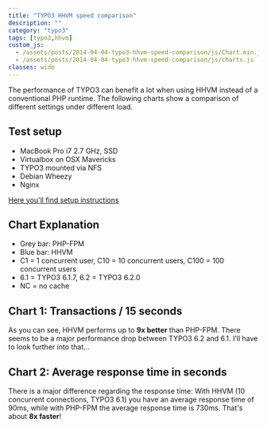 ```yaml
---
title: "TYPO3 HHVM speed comparison"
description: ""
category: "typo3"
tags: [typo3,hhvm]
custom_js:
  - /assets/posts/2014-04-04-typo3-hhvm-speed-comparison/js/Chart.min.js
  - /assets/posts/2014-04-04-typo3-hhvm-speed-comparison/js/charts.js
classes: wide
---
```


The performance of TYPO3 can benefit a lot when using HHVM instead of a conventional PHP runtime. The following charts
show a comparison of different settings under different load.
<!--more-->
## Test setup

* MacBook Pro i7 2.7 GHz, SSD
* Virtualbox on OSX Mavericks
* TYPO3 mounted via NFS
* Debian Wheezy
* Nginx

[Here you'll find setup instructions](/typo3/2014/04/04/typo3-with-hhvm/)

## Chart Explanation

- Grey bar: PHP-FPM
- Blue bar: HHVM
- C1 = 1 concurrent user, C10 = 10 concurrent users, C100 = 100 concurrent users
- 6.1 = TYPO3 6.1.7, 6.2 = TYPO3 6.2.0
- NC = no cache

## Chart 1: Transactions / 15 seconds

<canvas id="chart1" height="450" width="600"></canvas>

As you can see, HHVM performs up to **9x better** than PHP-FPM. There seems to be a major performance drop between TYPO3
6.2 and 6.1. I'll have to look further into that...

## Chart 2: Average response time in seconds

<canvas id="chart2" height="450" width="600"></canvas>

There is a major difference regarding the response time: With HHVM (10 concurrent connections, TYPO3 6.1) you have an
average response time of 90ms, while with PHP-FPM the average response time is 730ms. That's about **8x faster**!